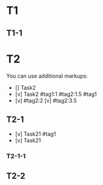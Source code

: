 
# T1
## T1-1
<!--
Comments are excluded from processing
-->
# T2
You can use additional markups:
* [] Task2
* [v] Task2 #tag1:1 #tag2:1.5 #tag1
* [v] #tag2:2 [v] #tag2:3.5

## T2-1
* [v] Task21 #tag1
* [v] Task21

### T2-1-1

## T2-2
